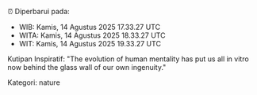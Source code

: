 ⏰ Diperbarui pada:
- WIB: Kamis, 14 Agustus 2025 17.33.27 UTC
- WITA: Kamis, 14 Agustus 2025 18.33.27 UTC
- WIT: Kamis, 14 Agustus 2025 19.33.27 UTC

Kutipan Inspiratif:
"The evolution of human mentality has put us all in vitro now behind the glass wall of our own ingenuity."


Kategori: nature

